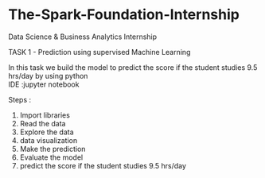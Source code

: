 # The-Spark-Foundation-Internship

Data Science & Business Analytics Internship

TASK 1 - Prediction using supervised Machine Learning

In this task we build the model to predict the score if the student studies 9.5 hrs/day by using python   
IDE :jupyter notebook

Steps :
1. Import libraries
2. Read the data
3. Explore the data
4. data visualization
5. Make the prediction
6. Evaluate the model
7. predict the score if the student studies 9.5 hrs/day
